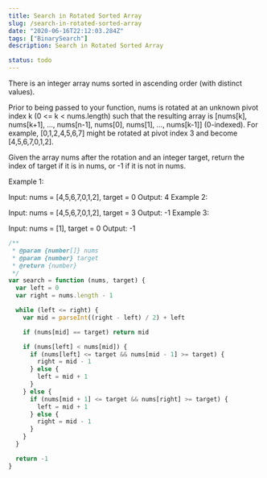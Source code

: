```yaml
---
title: Search in Rotated Sorted Array
slug: /search-in-rotated-sorted-array
date: "2020-06-16T22:12:03.284Z"
tags: ["BinarySearch"]
description: Search in Rotated Sorted Array

status: todo
---
```


There is an integer array nums sorted in ascending order (with distinct values).

Prior to being passed to your function, nums is rotated at an unknown pivot index k (0 <= k < nums.length) such that the resulting array is [nums[k], nums[k+1], ..., nums[n-1], nums[0], nums[1], ..., nums[k-1]] (0-indexed). For example, [0,1,2,4,5,6,7] might be rotated at pivot index 3 and become [4,5,6,7,0,1,2].

Given the array nums after the rotation and an integer target, return the index of target if it is in nums, or -1 if it is not in nums.

Example 1:

Input: nums = [4,5,6,7,0,1,2], target = 0
Output: 4
Example 2:

Input: nums = [4,5,6,7,0,1,2], target = 3
Output: -1
Example 3:

Input: nums = [1], target = 0
Output: -1

```javascript
/**
 * @param {number[]} nums
 * @param {number} target
 * @return {number}
 */
var search = function (nums, target) {
  var left = 0
  var right = nums.length - 1

  while (left <= right) {
    var mid = parseInt((right - left) / 2) + left

    if (nums[mid] == target) return mid

    if (nums[left] < nums[mid]) {
      if (nums[left] <= target && nums[mid - 1] >= target) {
        right = mid - 1
      } else {
        left = mid + 1
      }
    } else {
      if (nums[mid + 1] <= target && nums[right] >= target) {
        left = mid + 1
      } else {
        right = mid - 1
      }
    }
  }

  return -1
}
```
